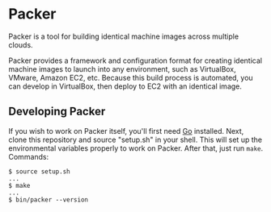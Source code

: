 # Packer

Packer is a tool for building identical machine images across multiple clouds.

Packer provides a framework and configuration format for creating identical
machine images to launch into any environment, such as VirtualBox, VMware,
Amazon EC2, etc. Because this build process is automated, you can develop in
VirtualBox, then deploy to EC2 with an identical image.

## Developing Packer

If you wish to work on Packer itself, you'll first need [Go](http://golang.org)
installed. Next, clone this repository and source "setup.sh" in your shell. This
will set up the environmental variables properly to work on Packer. After
that, just run `make`. Commands:

```
$ source setup.sh
...
$ make
...
$ bin/packer --version
```

